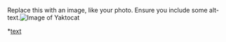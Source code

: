 Replace this with an image, like your photo. Ensure you include some alt-text.![Image of Yaktocat](https://octodex.github.com/images/yaktocat.png)

*[text](https://example.com)
